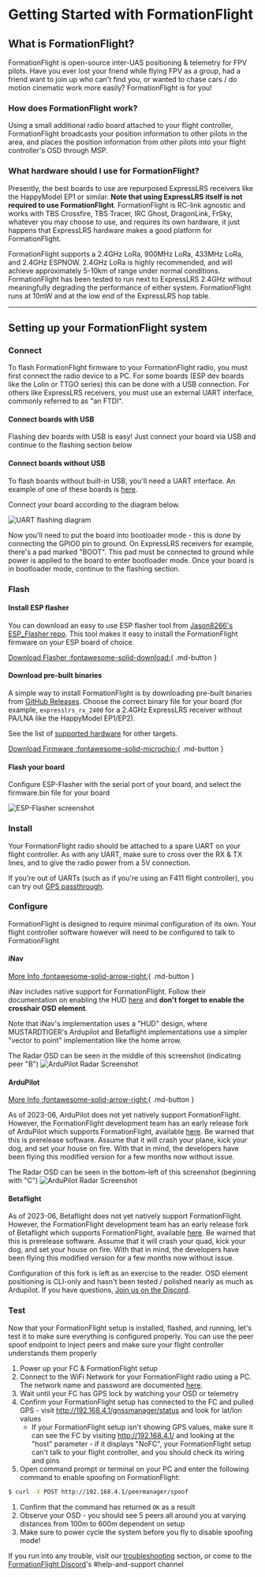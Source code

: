 # Getting Started with FormationFlight

## What is FormationFlight?

FormationFlight is open-source inter-UAS positioning & telemetry for FPV pilots. Have you ever lost your friend while flying FPV as a group, had a friend want to join up who can't find you, or wanted to chase cars / do motion cinematic work more easily? FormationFlight is for you!

### How does FormationFlight work?

Using a small additional radio board attached to your flight controller, FormationFlight broadcasts your position information to other pilots in the area, and places the position information from other pilots into your flight controller's OSD through MSP.

### What hardware should I use for FormationFlight?

Presently, the best boards to use are repurposed ExpressLRS receivers like the HappyModel EP1 or similar. **Note that using ExpressLRS itself is not required to use FormationFlight**. FormationFlight is RC-link agnostic and works with TBS Crossfire, TBS Tracer, IRC Ghost, DragonLink, FrSky, whatever you may choose to use, and requires its own hardware, it just happens that ExpressLRS hardware makes a good platform for FormationFlight.

FormationFlight supports a 2.4GHz LoRa, 900MHz LoRa, 433MHz LoRa, and 2.4GHz ESPNOW. 2.4GHz LoRa is highly recommended, and will achieve approximately 5-10km of range under normal conditions. FormationFlight has been tested to run next to ExpressLRS 2.4GHz without meaningfully degrading the performance of either system. FormationFlight runs at 10mW and at the low end of the ExpressLRS hop table.

---

## Setting up your FormationFlight system

### Connect

To flash FormationFlight firmware to your FormationFlight radio, you must first connect the radio device to a PC. For some boards (ESP dev boards like the Lolin or TTGO series) this can be done with a USB connection. For others like ExpressLRS receivers, you must use an external UART interface, commonly referred to as "an FTDI". 

#### Connect boards with USB

Flashing dev boards with USB is easy! Just connect your board via USB and continue to the flashing section below

#### Connect boards without USB

To flash boards without built-in USB, you'll need a UART interface. An example of one of these boards is [here](https://www.amazon.com/FT232RL-Adapter-Breakout-Converter-Arduino/dp/B08B878T7T).

Connect your board according to the diagram below.

![UART flashing diagram](/assets/images/FTDIConn.png)

Now you'll need to put the board into bootloader mode - this is done by connecting the GPIO0 pin to ground. On ExpressLRS receivers for example, there's a pad marked "BOOT". This pad must be connected to ground while power is applied to the board to enter bootloader mode. Once your board is in bootloader mode, continue to the flashing section.

### Flash

#### Install ESP flasher

You can download an easy to use ESP flasher tool from [Jason8266's ESP\_Flasher repo](https://github.com/Jason2866/ESP_Flasher/releases). This tool makes it easy to install the FormationFlight firmware on your ESP board of choice.

[Download Flasher :fontawesome-solid-download:](https://github.com/Jason2866/ESP_Flasher/releases){ .md-button }

#### Download pre-built binaries

A simple way to install FormationFlight is by downloading pre-built binaries from [GitHub Releases](https://github.com/FormationFlight/FormationFlight/releases/latest). Choose the correct binary file for your board (for example, `expresslrs_rx_2400` for a 2.4GHz ExpressLRS receiver without PA/LNA like the HappyModel EP1/EP2).

See the list of [supported hardware](/hardware/) for other targets.

[Download Firmware :fontawesome-solid-microchip:](https://github.com/FormationFlight/FormationFlight/releases/latest){ .md-button }

#### Flash your board

Configure ESP-Flasher with the serial port of your board, and select the firmware.bin file for your board

![ESP-Flasher screenshot](/assets/images/ESP-Flasher_pi0pgRDAuP.png)

### Install

Your FormationFlight radio should be attached to a spare UART on your flight controller. As with any UART, make sure to cross over the RX & TX lines, and to give the radio power from a 5V connection.

If you're out of UARTs (such as if you're using an F411 flight controller), you can try out [GPS passthrough](/advanced/#msp-gps-injection).

### Configure

FormationFlight is designed to require minimal configuration of its own. Your flight controller software however will need to be configured to talk to FormationFlight

#### iNav

[More Info :fontawesome-solid-arrow-right:](/flight-controller/inav){ .md-button }

iNav includes native support for FormationFlight. Follow their documentation on enabling the HUD [here](https://github.com/iNavFlight/inav/wiki/OSD-Hud-and-ESP32-radars#esp32-lora-modem-inav-radar-project) and **don't forget to enable the crosshair OSD element**.

Note that iNav's implementation uses a "HUD" design, where MUSTARDTIGER's Ardupilot and Betaflight implementations use a simpler "vector to point" implementation like the home arrow.

The Radar OSD can be seen in the middle of this screenshot (indicating peer "B")
![ArduPilot Radar Screenshot](/assets/images/walksnail_and_inav.PNG)

#### ArduPilot

[More Info :fontawesome-solid-arrow-right:](/flight-controller/ardupilot){ .md-button }

As of 2023-06, ArduPilot does not yet natively support FormationFlight. However, the FormationFlight development team has an early release fork of ArduPilot which supports FormationFlight, available [here](https://github.com/MUSTARDTIGERFPV/ArduPilot). Be warned that this is prerelease software. Assume that it will crash your plane, kick your dog, and set your house on fire. With that in mind, the developers have been flying this modified version for a few months now without issue.

The Radar OSD can be seen in the bottom-left of this screenshot (beginning with "C")
![ArduPilot Radar Screenshot](/assets/images/image-12.png)

#### Betaflight

As of 2023-06, Betaflight does not yet natively support FormationFlight. However, the FormationFlight development team has an early release fork of Betaflight which supports FormationFlight, available [here](https://github.com/MUSTARDTIGERFPV/Betaflight). Be warned that this is prerelease software. Assume that it will crash your quad, kick your dog, and set your house on fire. With that in mind, the developers have been flying this modified version for a few months now without issue.

Configuration of this fork is left as an exercise to the reader. OSD element positioning is CLI-only and hasn't been tested / polished nearly as much as Ardupilot. If you have questions, [Join us on the Discord](https://discord.gg/npaX3VxQjh).

### Test

Now that your FormationFlight setup is installed, flashed, and running, let's test it to make sure everything is configured properly. You can use the peer spoof endpoint to inject peers and make sure your flight controller understands them properly

1. Power up your FC & FormationFlight setup
1. Connect to the WiFi Network for your FormationFlight radio using a PC. The network name and password are documented [here](/wifi/).
1. Wait until your FC has GPS lock by watching your OSD or telemetry
1. Confirm your FormationFlight setup has connected to the FC and pulled GPS - visit http://192.168.4.1/gnssmanager/status and look for lat/lon values
    - If your FormationFlight setup isn't showing GPS values, make sure it can see the FC by visiting http://192.168.4.1/ and looking at the "host" parameter - if it displays "NoFC", your FormationFlight setup can't talk to your flight controller, and you should check its wiring and pins
1. Open command prompt or terminal on your PC and enter the following command to enable spoofing on FormationFlight:
```sh
$ curl -X POST http://192.168.4.1/peermanager/spoof
```
1. Confirm that the command has returned `OK` as a result
1. Observe your OSD - you should see 5 peers all around you at varying distances from 100m to 600m dependent on setup
1. Make sure to power cycle the system before you fly to disable spoofing mode!

If you run into any trouble, visit our [troubleshooting](/troubleshooting) section, or come to the [FormationFlight Discord](https://discord.gg/npaX3VxQjh)'s #help-and-support channel

